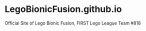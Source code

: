 LegoBionicFusion.github.io
==========================

Official Site of Lego Bionic Fusion, FIRST Lego League Team #818 
